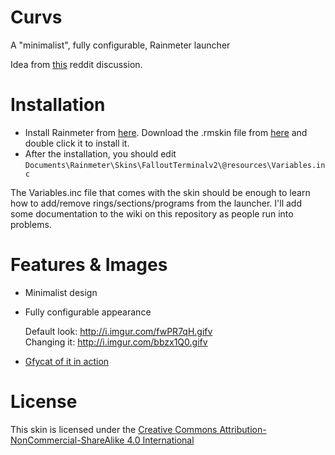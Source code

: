 # Curvs
A "minimalist", fully configurable, Rainmeter launcher

Idea from [this](https://redd.it/3wd6yp) reddit discussion.

# Installation
* Install Rainmeter from [here](https://www.rainmeter.net/). Download the .rmskin file from [here](https://github.com/eyezis/Curvs/blob/master/Curvs_2.4.rmskin?raw=true) and double click it to install it.
* After the installation, you should edit `Documents\Rainmeter\Skins\FalloutTerminalv2\@resources\Variables.inc`

The Variables.inc file that comes with the skin should be enough to learn how to add/remove rings/sections/programs from the launcher. I'll add some documentation to the wiki on this repository as people run into problems.

# Features & Images
* Minimalist design
* Fully configurable appearance

  Default look: http://i.imgur.com/fwPR7qH.gifv   
  Changing it: http://i.imgur.com/bbzx1Q0.gifv

* [Gfycat of it in action](http://www.gfycat.com/JauntySpiffyAlbatross)

# License
This skin is licensed under the [Creative Commons Attribution-NonCommercial-ShareAlike 4.0 International](http://creativecommons.org/licenses/by-nc-sa/4.0/)
